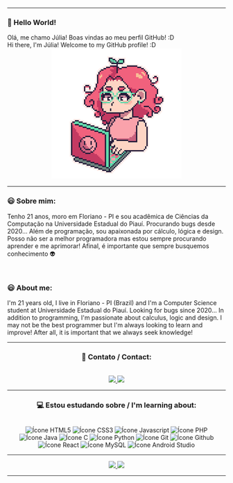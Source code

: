 <hr>
 
 <h3> 👋 Hello World! </h3>
 Olá, me chamo Júlia! Boas vindas ao meu perfil GitHub! :D <br>
 Hi there, I'm Júlia! Welcome to my GitHub profile! :D
 
 <div align="center">
   <img src="junya.gif" target="_blank" width="300" height="300" alt="Gif moça digitando">
 </div>
 
<hr>
 
 ### 😃 Sobre mim:
Tenho 21 anos, moro em Floriano - PI e sou acadêmica de Ciências da Computação na Universidade Estadual do Piauí. Procurando bugs desde 2020... Além de programação, sou apaixonada por cálculo, lógica e design. Posso não ser a melhor programadora mas estou sempre procurando aprender e me aprimorar! Afinal, é importante que sempre  busquemos conhecimento 👽

 <br>
 
 ### 😃 About me:
 I'm 21 years old, I live in Floriano - PI (Brazil) and I'm a Computer Science student at Universidade Estadual do Piauí. Looking for bugs since 2020... In addition to programming, I'm passionate about calculus, logic and design. I may not be the best programmer but I'm always looking to learn and improve! After all, it is important that we always seek knowledge!
 
 <hr>
 
<div align="center"> 
 <h3> 👤 Contato / Contact: </h3>
</div> 
 
  <br>
  
<div align="center">
 <a href="https://www.linkedin.com/in/julia-meneses/" target="_blank">
  <img src="https://img.shields.io/badge/LinkedIn-0077B5?style=for-the-badge&logo=linkedin&logoColor=white" target="_blank">
 </a>
 <a href = "mailto:juliamscc@gmail.com">
  <img src="https://img.shields.io/badge/Gmail-D14836?style=for-the-badge&logo=gmail&logoColor=white" target="_blank">
 </a>
</div>     


<hr>
 
<div align="center">
  <h3> 💻 Estou estudando sobre / I'm learning about: </h3>
</div>
 
<br>
 
<div align="center"> 
 <img src="https://cdn.jsdelivr.net/gh/devicons/devicon/icons/html5/html5-plain.svg" width="40" height="40" alt="Ícone HTML5" title="HTML5"/>
 <img src="https://cdn.jsdelivr.net/gh/devicons/devicon/icons/css3/css3-plain.svg" width="40" height="40" alt="Ícone CSS3" title="CSS3"/>
 <img src="https://cdn.jsdelivr.net/gh/devicons/devicon/icons/javascript/javascript-plain.svg" width="40" height="40" alt="Ícone Javascript" title="JAVASCRIPT"/>
 <img src="https://cdn.jsdelivr.net/gh/devicons/devicon/icons/php/php-plain.svg" width="40" height="40" alt="Ícone PHP" title="PHP"/>
 <img src="https://cdn.jsdelivr.net/gh/devicons/devicon/icons/java/java-original.svg" width="40" height="40" alt="Ícone Java" title="JAVA"/>
 <img src="https://cdn.jsdelivr.net/gh/devicons/devicon/icons/c/c-plain.svg" width="40" height="40" alt="Ícone C" title="C"/>
 <img src="https://cdn.jsdelivr.net/gh/devicons/devicon/icons/python/python-original.svg" width="40" height="40" alt="Ícone Python" title="PYTHON"/>
 <img src="https://cdn.jsdelivr.net/gh/devicons/devicon/icons/git/git-plain.svg" width="40" height="40" alt="Ícone Git" title="GIT"/>
 <img src="https://cdn.jsdelivr.net/gh/devicons/devicon/icons/github/github-original.svg" width="40" height="40" alt="Ícone Github" title="GITHUB"/>
 <img src="https://cdn.jsdelivr.net/gh/devicons/devicon/icons/react/react-original.svg" width="40" height="40" alt="Ícone React" title="REACT"/>
 <img src="https://cdn.jsdelivr.net/gh/devicons/devicon/icons/mysql/mysql-plain.svg" width="40" height="40" alt="Ícone MySQL" title="MYSQL"/>
 <img src="https://cdn.jsdelivr.net/gh/devicons/devicon/icons/androidstudio/androidstudio-plain.svg" width="40" height="40" alt="Ícone Android Studio" title="ANDROID STUDIO"/>
</div>

<hr>

 <p align="center">
  <a href="https://github.com/julliamscc">
   <img height="180em" src="https://github-readme-stats-eight-theta.vercel.app/api?username=juliamscc&show_icons=true&theme=dracula&include_all_commits=true&count_private=true"/>
  <img height="180em" src="https://github-readme-stats-eight-theta.vercel.app/api/top-langs/?username=juliamscc&layout=compact&langs_count=8&theme=dracula"/>
  </a>
 </p>
 
<hr>
 
<!-- ![Snake animation](https://github.com/juliamsc/juliamscc/blob/output/github-contribution-grid-snake.svg)-->
